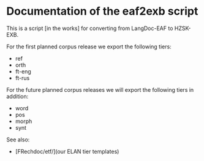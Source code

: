 # Documentation of the eaf2exb script

This is a script [in the works] for converting from LangDoc-EAF to HZSK-EXB.

For the first planned corpus release we export the following tiers:

* ref
* orth
* ft-eng 
* ft-rus

For the future planned corpus releases we will export the following tiers in addition:

* word
* pos
* morph
* synt

See also:

* [FRechdoc/etf/](our ELAN tier templates)
